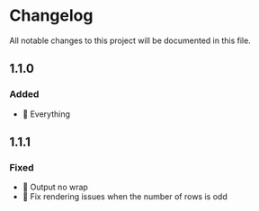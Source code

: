 # Changelog

All notable changes to this project will be documented in this file.

## 1.1.0

### Added

- 🎉 Everything

## 1.1.1

### Fixed

- 🍵 Output no wrap
- 🔧 Fix rendering issues when the number of rows is odd
